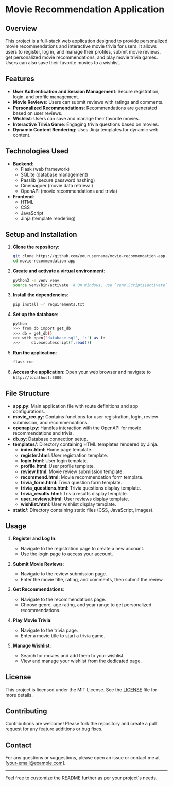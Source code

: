 # Movie Recommendation Application

## Overview

This project is a full-stack web application designed to provide personalized movie recommendations and interactive movie trivia for users. It allows users to register, log in, and manage their profiles, submit movie reviews, get personalized movie recommendations, and play movie trivia games. Users can also save their favorite movies to a wishlist.

## Features

- **User Authentication and Session Management**: Secure registration, login, and profile management.
- **Movie Reviews**: Users can submit reviews with ratings and comments.
- **Personalized Recommendations**: Recommendations are generated based on user reviews.
- **Wishlist**: Users can save and manage their favorite movies.
- **Interactive Trivia Game**: Engaging trivia questions based on movies.
- **Dynamic Content Rendering**: Uses Jinja templates for dynamic web content.

## Technologies Used

- **Backend**:
  - Flask (web framework)
  - SQLite (database management)
  - Passlib (secure password hashing)
  - Cinemagoer (movie data retrieval)
  - OpenAPI (movie recommendations and trivia)
- **Frontend**:
  - HTML
  - CSS
  - JavaScript
  - Jinja (template rendering)

## Setup and Installation

1. **Clone the repository**:
    ```sh
    git clone https://github.com/yourusername/movie-recommendation-app.git
    cd movie-recommendation-app
    ```

2. **Create and activate a virtual environment**:
    ```sh
    python3 -m venv venv
    source venv/bin/activate  # On Windows, use `venv\Scripts\activate`
    ```

3. **Install the dependencies**:
    ```sh
    pip install -r requirements.txt
    ```

4. **Set up the database**:
    ```sh
    python
    >>> from db import get_db
    >>> db = get_db()
    >>> with open('database.sql', 'r') as f:
    >>>     db.executescript(f.read())
    ```

5. **Run the application**:
    ```sh
    flask run
    ```

6. **Access the application**:
    Open your web browser and navigate to `http://localhost:5000`.

## File Structure

- **app.py**: Main application file with route definitions and app configurations.
- **movie_rec.py**: Contains functions for user registration, login, review submission, and recommendations.
- **openapi.py**: Handles interaction with the OpenAPI for movie recommendations and trivia.
- **db.py**: Database connection setup.
- **templates/**: Directory containing HTML templates rendered by Jinja.
  - **index.html**: Home page template.
  - **register.html**: User registration template.
  - **login.html**: User login template.
  - **profile.html**: User profile template.
  - **review.html**: Movie review submission template.
  - **recommend.html**: Movie recommendation form template.
  - **trivia_form.html**: Trivia question form template.
  - **trivia_questions.html**: Trivia questions display template.
  - **trivia_results.html**: Trivia results display template.
  - **user_reviews.html**: User reviews display template.
  - **wishlist.html**: User wishlist display template.
- **static/**: Directory containing static files (CSS, JavaScript, images).

## Usage

1. **Register and Log In**:
    - Navigate to the registration page to create a new account.
    - Use the login page to access your account.

2. **Submit Movie Reviews**:
    - Navigate to the review submission page.
    - Enter the movie title, rating, and comments, then submit the review.

3. **Get Recommendations**:
    - Navigate to the recommendations page.
    - Choose genre, age rating, and year range to get personalized recommendations.

4. **Play Movie Trivia**:
    - Navigate to the trivia page.
    - Enter a movie title to start a trivia game.

5. **Manage Wishlist**:
    - Search for movies and add them to your wishlist.
    - View and manage your wishlist from the dedicated page.

## License

This project is licensed under the MIT License. See the [LICENSE](LICENSE) file for more details.

## Contributing

Contributions are welcome! Please fork the repository and create a pull request for any feature additions or bug fixes.

## Contact

For any questions or suggestions, please open an issue or contact me at [your-email@example.com].

---

Feel free to customize the README further as per your project's needs.
